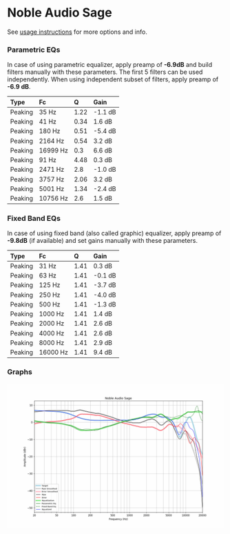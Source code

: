 # Noble Audio Sage
See [usage instructions](https://github.com/jaakkopasanen/AutoEq#usage) for more options and info.

### Parametric EQs
In case of using parametric equalizer, apply preamp of **-6.9dB** and build filters manually
with these parameters. The first 5 filters can be used independently.
When using independent subset of filters, apply preamp of **-6.9 dB**.

| Type    | Fc       |    Q | Gain    |
|:--------|:---------|:-----|:--------|
| Peaking | 35 Hz    | 1.22 | -1.1 dB |
| Peaking | 41 Hz    | 0.34 | 1.6 dB  |
| Peaking | 180 Hz   | 0.51 | -5.4 dB |
| Peaking | 2164 Hz  | 0.54 | 3.2 dB  |
| Peaking | 16999 Hz | 0.3  | 6.6 dB  |
| Peaking | 91 Hz    | 4.48 | 0.3 dB  |
| Peaking | 2471 Hz  | 2.8  | -1.0 dB |
| Peaking | 3757 Hz  | 2.06 | 3.2 dB  |
| Peaking | 5001 Hz  | 1.34 | -2.4 dB |
| Peaking | 10756 Hz | 2.6  | 1.5 dB  |

### Fixed Band EQs
In case of using fixed band (also called graphic) equalizer, apply preamp of **-9.8dB**
(if available) and set gains manually with these parameters.

| Type    | Fc       |    Q | Gain    |
|:--------|:---------|:-----|:--------|
| Peaking | 31 Hz    | 1.41 | 0.3 dB  |
| Peaking | 63 Hz    | 1.41 | -0.1 dB |
| Peaking | 125 Hz   | 1.41 | -3.7 dB |
| Peaking | 250 Hz   | 1.41 | -4.0 dB |
| Peaking | 500 Hz   | 1.41 | -1.3 dB |
| Peaking | 1000 Hz  | 1.41 | 1.4 dB  |
| Peaking | 2000 Hz  | 1.41 | 2.6 dB  |
| Peaking | 4000 Hz  | 1.41 | 2.6 dB  |
| Peaking | 8000 Hz  | 1.41 | 2.9 dB  |
| Peaking | 16000 Hz | 1.41 | 9.4 dB  |

### Graphs
![](./Noble%20Audio%20Sage.png)